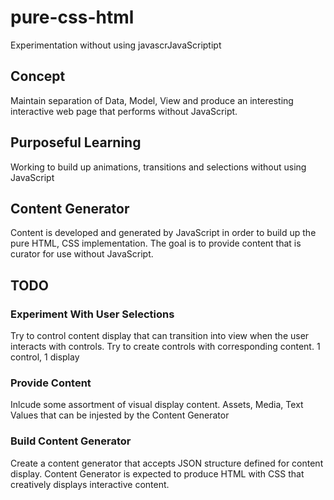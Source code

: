 # pure-css-html
Experimentation without using javascrJavaScriptipt

## Concept
Maintain separation of Data, Model, View and produce an interesting interactive web page that performs without JavaScript. 

## Purposeful Learning 
Working to build up animations, transitions and selections without using JavaScript

## Content Generator
Content is developed and generated by JavaScript in order to build up the pure HTML, CSS implementation.  The goal is to provide content that is curator for use without JavaScript.

## TODO
### Experiment With User Selections
Try to control content display that can transition into view when the user interacts with controls.  Try to create controls with corresponding content.  1 control, 1 display
### Provide Content
Inlcude some assortment of visual display content.  Assets, Media, Text Values that can be injested by the Content Generator
### Build Content Generator
Create a content generator that accepts JSON structure defined for content display.  Content Generator is expected to produce HTML with CSS that creatively displays interactive content.


